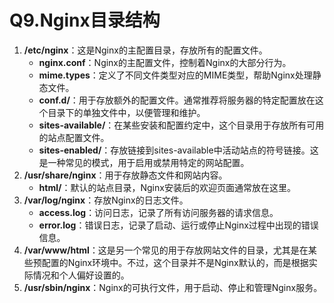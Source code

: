 # Q9.Nginx目录结构

1. **/etc/nginx**：这是Nginx的主配置目录，存放所有的配置文件。
   - **nginx.conf**：Nginx的主配置文件，控制着Nginx的大部分行为。
   - **mime.types**：定义了不同文件类型对应的MIME类型，帮助Nginx处理静态文件。
   - **conf.d/**：用于存放额外的配置文件。通常推荐将服务器的特定配置放在这个目录下的单独文件中，以便管理和维护。
   - **sites-available/**：在某些安装和配置约定中，这个目录用于存放所有可用的站点配置文件。
   - **sites-enabled/**：存放链接到sites-available中活动站点的符号链接。这是一种常见的模式，用于启用或禁用特定的网站配置。
2. **/usr/share/nginx**：用于存放静态文件和网站内容。
   - **html/**：默认的站点目录，Nginx安装后的欢迎页面通常放在这里。
3. **/var/log/nginx**：存放Nginx的日志文件。
   - **access.log**：访问日志，记录了所有访问服务器的请求信息。
   - **error.log**：错误日志，记录了启动、运行或停止Nginx过程中出现的错误信息。
4. **/var/www/html**：这是另一个常见的用于存放网站文件的目录，尤其是在某些预配置的Nginx环境中。不过，这个目录并不是Nginx默认的，而是根据实际情况和个人偏好设置的。
5. **/usr/sbin/nginx**：Nginx的可执行文件，用于启动、停止和管理Nginx服务。